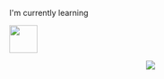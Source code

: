 I'm currently learning
<p>
    <img src="https://cdn.jsdelivr.net/gh/devicons/devicon/icons/javascript/javascript-original.svg" width="50" height="50" />
</p>


<div style="display: flex;justify-content: center;align-items: center;">
    <img src="https://github-readme-stats.vercel.app/api/top-langs/?username=gochaavsajanishvili&layout=compact&langs_count=10&theme=onedark"></img> 
<div>

<!--
**gochaavsajanishvili/gochaavsajanishvili** is a ✨ _special_ ✨ repository because its `README.md` (this file) appears on your GitHub profile.

Here are some ideas to get you started:

- 🔭 I’m currently working on ...
- 🌱 I’m currently learning ...
- 👯 I’m looking to collaborate on ...
- 🤔 I’m looking for help with ...
- 💬 Ask me about ...
- 📫 How to reach me: ...
- 😄 Pronouns: ...
- ⚡ Fun fact: ...
-->
